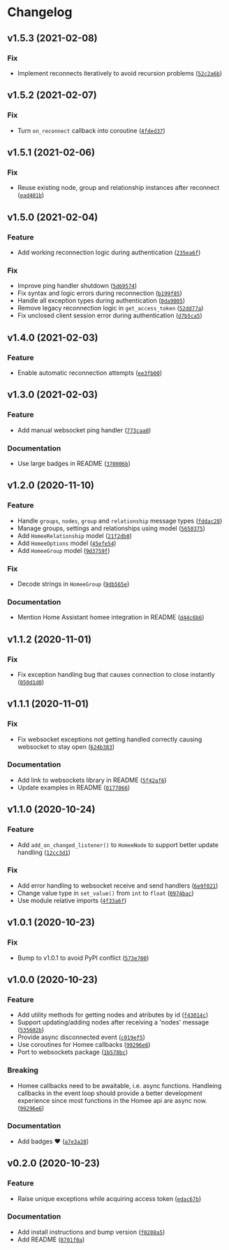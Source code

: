 # Changelog

<!--next-version-placeholder-->

## v1.5.3 (2021-02-08)
### Fix
* Implement reconnects iteratively to avoid recursion problems ([`52c2a6b`](https://github.com/FreshlyBrewedCode/pymee/commit/52c2a6b37cd30a9c3c939c110744222187663d1e))

## v1.5.2 (2021-02-07)
### Fix
* Turn `on_reconnect` callback into coroutine ([`4fded37`](https://github.com/FreshlyBrewedCode/pymee/commit/4fded37bf7502f7e3d95fb9625506f990585e67d))

## v1.5.1 (2021-02-06)
### Fix
* Reuse existing node, group and relationship instances after reconnect ([`ead401b`](https://github.com/FreshlyBrewedCode/pymee/commit/ead401b484e30f7030059bda8538f3436d403411))

## v1.5.0 (2021-02-04)
### Feature
* Add working reconnection logic during authentication ([`235ea6f`](https://github.com/FreshlyBrewedCode/pymee/commit/235ea6f33b6f87536c486d794e274e4b8a22dfeb))

### Fix
* Improve ping handler shutdown ([`5d69574`](https://github.com/FreshlyBrewedCode/pymee/commit/5d695743615ea7cffaf143939afb4b693b692f88))
* Fix syntax and logic errors during reconnection ([`b199f85`](https://github.com/FreshlyBrewedCode/pymee/commit/b199f85ad1f76f1bd1fe38033ee3d5c7b06f7dc2))
* Handle all exception types during authentication ([`0da9005`](https://github.com/FreshlyBrewedCode/pymee/commit/0da9005bbd6b109c2dacfaec8610236eee1de012))
* Remove legacy reconnection logic in `get_access_token` ([`52dd77a`](https://github.com/FreshlyBrewedCode/pymee/commit/52dd77ab38d95f3ed154947926fcd981335873f5))
* Fix unclosed client session error during authentication ([`d7b5ca5`](https://github.com/FreshlyBrewedCode/pymee/commit/d7b5ca5b96b6da14e9e34764c233e118135de6b5))

## v1.4.0 (2021-02-03)
### Feature
* Enable automatic reconnection attempts ([`ee3fb00`](https://github.com/FreshlyBrewedCode/pymee/commit/ee3fb001067bb3ca90c1221584d1893cc7ebe085))

## v1.3.0 (2021-02-03)
### Feature
* Add manual websocket ping handler ([`773caa0`](https://github.com/FreshlyBrewedCode/pymee/commit/773caa0451d6b9353a1dd97ce8a37ad2e609a127))

### Documentation
* Use large badges in README ([`370006b`](https://github.com/FreshlyBrewedCode/pymee/commit/370006b58fb7a793ba130b8f5998b6c941c41bba))

## v1.2.0 (2020-11-10)
### Feature
* Handle `groups`, `nodes`, `group` and `relationship` message types ([`fddac28`](https://github.com/FreshlyBrewedCode/pymee/commit/fddac2831e0185464d2b9991ad04cc52dd28ef5b))
* Manage groups, settings and relationships using model ([`5650375`](https://github.com/FreshlyBrewedCode/pymee/commit/56503756a0ccd006aa57b0bebdbee5d6764173b9))
* Add `HomeeRelationship` model ([`21f2db0`](https://github.com/FreshlyBrewedCode/pymee/commit/21f2db01267bc917a2af568aa109eafa55bea071))
* Add `HomeeOptions` model ([`45efe54`](https://github.com/FreshlyBrewedCode/pymee/commit/45efe54709d2849f56d59fd26d8fb0a2a19f98e4))
* Add `HomeeGroup` model ([`9d3759f`](https://github.com/FreshlyBrewedCode/pymee/commit/9d3759fde70dfe8e9beea83e92f5437e90ea183e))

### Fix
* Decode strings in `HomeeGroup` ([`9db565e`](https://github.com/FreshlyBrewedCode/pymee/commit/9db565e7268f513d4ffd8b974af5116e3da9e6a7))

### Documentation
* Mention Home Assistant homee integration in README ([`d44c6b6`](https://github.com/FreshlyBrewedCode/pymee/commit/d44c6b6caa7ee82a76dff387805f5b7e7294b549))

## v1.1.2 (2020-11-01)
### Fix
* Fix exception handling bug that causes connection to close instantly ([`050d1d0`](https://github.com/FreshlyBrewedCode/pymee/commit/050d1d04c2b8bca243de1c8d50886ecce580aa67))

## v1.1.1 (2020-11-01)
### Fix
* Fix websocket exceptions not getting handled correctly causing websocket to stay open ([`624b383`](https://github.com/FreshlyBrewedCode/pymee/commit/624b383736371d44dfade05fdc803fb6f78c8bcd))

### Documentation
* Add link to websockets library in README ([`5f42af6`](https://github.com/FreshlyBrewedCode/pymee/commit/5f42af6367bea667dca275009cda2010e9e4712e))
* Update examples in README ([`0177066`](https://github.com/FreshlyBrewedCode/pymee/commit/01770668ecdd43ca364c96d6341f47080fc9ced3))

## v1.1.0 (2020-10-24)
### Feature
* Add `add_on_changed_listener()` to `HomeeNode` to support better update handling ([`12cc3d1`](https://github.com/FreshlyBrewedCode/pymee/commit/12cc3d17ea6aa4cc3354b76f97e1833ac7b029a5))

### Fix
* Add error handling to websocket receive and send handlers ([`6e9f021`](https://github.com/FreshlyBrewedCode/pymee/commit/6e9f02191ea2d107563d962a42681d1f18f54c5b))
* Change value type in `set_value()` from `int` to `float` ([`0974bac`](https://github.com/FreshlyBrewedCode/pymee/commit/0974bacd8a78b0103d222d7357b502e6fb63e042))
* Use module relative imports ([`4f33a6f`](https://github.com/FreshlyBrewedCode/pymee/commit/4f33a6f6ae8cde8ac788e1d9e02a2d4ec0d9b666))

## v1.0.1 (2020-10-23)
### Fix
* Bump to v1.0.1 to avoid PyPI conflict ([`573e700`](https://github.com/FreshlyBrewedCode/pymee/commit/573e70054d3711196b3e39d1cc9ba80b4794a13a))

## v1.0.0 (2020-10-23)
### Feature
* Add utility methods for getting nodes and atributes by id ([`f43014c`](https://github.com/FreshlyBrewedCode/pymee/commit/f43014cb77da7a4059695663a093a4acfb3b5d02))
* Support updating/adding nodes after receiving a 'nodes' message ([`535602b`](https://github.com/FreshlyBrewedCode/pymee/commit/535602b8b43696b29f0e1e9d86bcde9e40223dbb))
* Provide async disconnected event ([`c019ef5`](https://github.com/FreshlyBrewedCode/pymee/commit/c019ef5d55306007f98ee2d0154ccee138d2cb25))
* Use coroutines for Homee callbacks ([`99296e6`](https://github.com/FreshlyBrewedCode/pymee/commit/99296e650268467df6370c034d544c10c81530a1))
* Port to websockets package ([`1b578bc`](https://github.com/FreshlyBrewedCode/pymee/commit/1b578bc166cc0d9c6238980aca1a889a2e8ddef2))

### Breaking
* Homee callbacks need to be awaitable, i.e. async functions. Handleing callbacks in the event loop should provide a better development experience since most functions in the Homee api are async now.  ([`99296e6`](https://github.com/FreshlyBrewedCode/pymee/commit/99296e650268467df6370c034d544c10c81530a1))

### Documentation
* Add badges ♥ ([`a7e3a28`](https://github.com/FreshlyBrewedCode/pymee/commit/a7e3a28e7d6d8116c893214cd6e6b24ed5758c0f))

## v0.2.0 (2020-10-23)
### Feature
* Raise unique exceptions while acquiring access token ([`edac67b`](https://github.com/FreshlyBrewedCode/pymee/commit/edac67bad668349ced6d96f8306836f884d05937))

### Documentation
* Add install instructions and bump version ([`f0208a5`](https://github.com/FreshlyBrewedCode/pymee/commit/f0208a565523e63ff0ecf976c5288ffc0d4fc71a))
* Add README ([`8701f0a`](https://github.com/FreshlyBrewedCode/pymee/commit/8701f0ad47120d8291eb5b4f4c441cc151c468b2))
